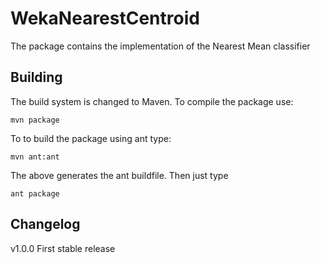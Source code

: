 # WekaNearestCentroid
The package contains the implementation of the Nearest Mean classifier

## Building

The build system is changed to Maven. To compile the package use:

```console
mvn package
```
To to build the package using ant type:

```console
mvn ant:ant
```
The above generates the ant buildfile. Then just type

```console
ant package
```



## Changelog
v1.0.0
First stable release
